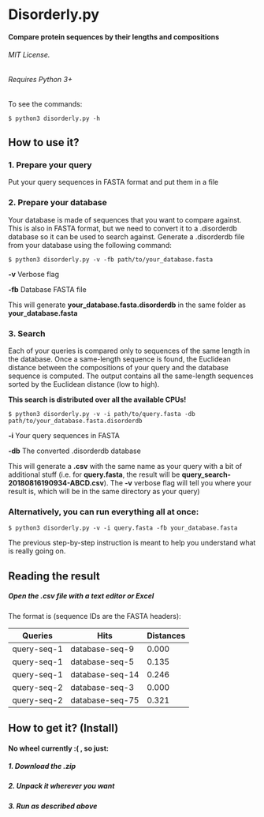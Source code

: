 # Disorderly.py
#### Compare protein sequences by their lengths and compositions
###### MIT License.
###### Requires Python 3+

To see the commands:
```
$ python3 disorderly.py -h
```

## How to use it?

### 1. Prepare your query
Put your query sequences in FASTA format and put them in a file

### 2. Prepare your database
Your database is made of sequences that you want to compare against.
This is also in FASTA format, but we need to convert it to a .disorderdb
database so it can be used to search against.
Generate a .disorderdb file from your database using the following
command:

```
$ python3 disorderly.py -v -fb path/to/your_database.fasta
```

__-v__ Verbose flag

__-fb__ Database FASTA file

This will generate __your_database.fasta.disorderdb__ in the same
folder as __your_database.fasta__

### 3. Search
Each of your queries is compared only to sequences of the same length in
the database.
Once a same-length sequence is found, the Euclidean distance between the
compositions
of your query and the database sequence is computed. The output contains
all the same-length sequences sorted by the Euclidean distance (low to
high).

__This search is distributed over all the available CPUs!__
```
$ python3 disorderly.py -v -i path/to/query.fasta -db path/to/your_database.fasta.disorderdb
```
__-i__ Your query sequences in FASTA

__-db__ The converted .disorderdb database

This will generate a __.csv__ with the same name as your query with a
bit of additional stuff (i.e. for __query.fasta__, the result will be
__query_search-20180816190934-ABCD.csv__). The __-v__ verbose flag will
tell you where your result is, which will be in the same directory as
your query)

### Alternatively, you can run everything all at once:
```
$ python3 disorderly.py -v -i query.fasta -fb your_database.fasta
```
The previous step-by-step instruction is meant to help you understand what is really
going on.

## Reading the result
##### Open the .csv file with a text editor or Excel
The format is (sequence IDs are the FASTA headers):

Queries|Hits|Distances
---|---|---
query-seq-1|database-seq-9|0.000
query-seq-1|database-seq-5|0.135
query-seq-1|database-seq-14|0.246
query-seq-2|database-seq-3|0.000
query-seq-2|database-seq-75|0.321


## How to get it? (Install)
#### No wheel currently :( , so just:
##### 1. Download the .zip
##### 2. Unpack it wherever you want
##### 3. Run as described above
